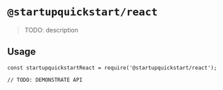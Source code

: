 # `@startupquickstart/react`

> TODO: description

## Usage

```
const startupquickstartReact = require('@startupquickstart/react');

// TODO: DEMONSTRATE API
```
